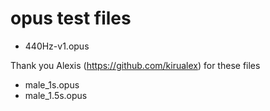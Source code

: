 # opus test files

- 440Hz-v1.opus

Thank you Alexis (https://github.com/kirualex) for these files
- male_1s.opus
- male_1.5s.opus
